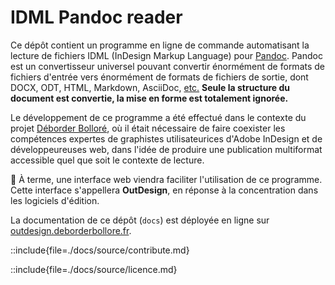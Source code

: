 # IDML Pandoc reader

Ce dépôt contient un programme en ligne de commande automatisant la lecture de fichiers IDML (InDesign Markup Language) pour [Pandoc](https://pandoc.org). Pandoc est un convertisseur universel pouvant convertir énormément de formats de fichiers d'entrée vers énormément de formats de fichiers de sortie, dont DOCX, ODT, HTML, Markdown, AsciiDoc, [etc.](https://pandoc.org/diagram.svgz) **Seule la structure du document est convertie, la mise en forme est totalement ignorée.**

Le développement de ce programme a été effectué dans le contexte du projet [Déborder Bolloré](https://deborderbollore.fr), où il était nécessaire de faire coexister les compétences expertes de graphistes utilisateurices d'Adobe InDesign et de développeureuses web, dans l'idée de produire une publication multiformat accessible quel que soit le contexte de lecture. 

🚨 À terme, une interface web viendra faciliter l'utilisation de ce programme. Cette interface s'appellera **OutDesign**, en réponse à la concentration dans les logiciels d'édition.

La documentation de ce dépôt (`docs`) est déployée en ligne sur [outdesign.deborderbollore.fr](https://outdesign.deborderbollore.fr).

::include{file=./docs/source/contribute.md}

::include{file=./docs/source/licence.md}